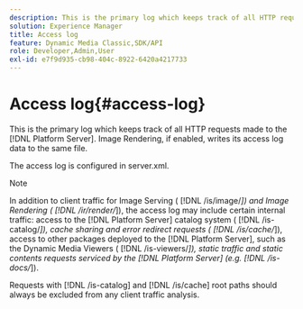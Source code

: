 ```yaml
---
description: This is the primary log which keeps track of all HTTP requests made to the [!DNL Platform Server]. Image Rendering, if enabled, writes its access log data to the same file.
solution: Experience Manager
title: Access log
feature: Dynamic Media Classic,SDK/API
role: Developer,Admin,User
exl-id: e7f9d935-cb98-404c-8922-6420a4217733
---
```

# Access log{#access-log}

This is the primary log which keeps track of all HTTP requests made to the [!DNL Platform Server]. Image Rendering, if enabled, writes its access log data to the same file.

The access log is configured in server.xml.

>[!NOTE]
>
>In addition to client traffic for Image Serving ( [!DNL /is/image/*]) and Image Rendering ( [!DNL /ir/render/*]), the access log may include certain internal traffic: access to the [!DNL Platform Server] catalog system ( [!DNL /is-catalog/*]), cache sharing and error redirect requests ( [!DNL /is/cache/*]), access to other packages deployed to the [!DNL Platform Server], such as the Dynamic Media Viewers ( [!DNL /is-viewers/*]), static traffic and static contents requests serviced by the [!DNL Platform Server] (e.g. [!DNL /is-docs/*]).

Requests with [!DNL /is-catalog] and [!DNL /is/cache] root paths should always be excluded from any client traffic analysis.
